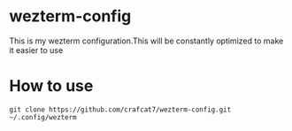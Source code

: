# wezterm-config
This is my wezterm configuration.This will be constantly optimized to make it easier to use
# How to use
```
git clone https://github.com/crafcat7/wezterm-config.git ~/.config/wezterm
```

